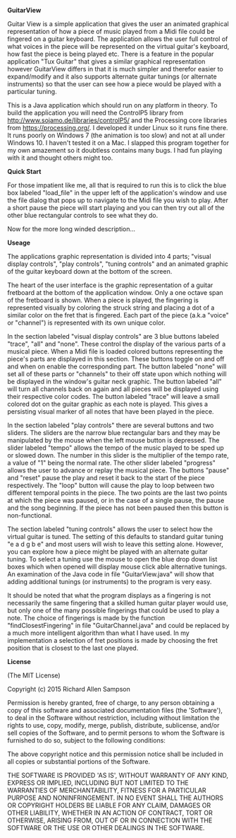 **GuitarView**

Guitar View is a simple application that gives the user an animated graphical representation of how a piece of music played from a Midi file could be fingered on a guitar keyboard. The application allows the user full control of what voices in the piece will be represented on the virtual guitar's keyboard, how fast the piece is being played etc. There is a feature in the popular application "Tux Guitar" that gives a similar graphical representation however GuitarView differs in that it is much simpler and therefor easier to expand/modify and it also supports alternate guitar tunings (or alternate instruments) so that the user can see how a piece would be played with a particular tuning.

This is a Java application which should run on any platform in theory. To build the application you will need the ControlP5 library from http://www.sojamo.de/libraries/controlP5/ and the Processing core libraries from https://processing.org/. I developed it under Linux so it runs fine there. It runs poorly on Windows 7 (the animation is too slow) and not at all under Windows 10. I haven't tested it on a Mac. I slapped this program together for my own amazement so it doubtless contains many bugs. I had fun playing with it and thought others might too.

**Quick Start**

For those impatient like me, all that is required to run this is to click the blue box labeled "load_file" in the upper left of the application's window and use the file dialog that pops up to navigate to the Midi file you wish to play. After a short pause the piece will start playing and you can then try out all of the other blue rectangular controls to see what they do.

Now for the more long winded description...

**Useage**

The applications graphic representation is divided into 4 parts; "visual display controls", "play controls", "tuning controls" and an animated graphic of the guitar keyboard down at the bottom of the screen.

The heart of the user interface is the graphic representation of a guitar fretboard at the bottom of the application window. Only a one octave span of the fretboard is shown. When a piece is played, the fingering is represented visually by coloring the struck string and placing a dot of a similar color on the fret that is fingered. Each part of the piece (a.k.a "voice" or "channel") is represented with its own unique color.

In the section labeled "visual display controls" are 3 blue buttons labeled "trace", "all" and "none". These control the display of the various parts of a musical piece. When a Midi file is loaded colored buttons representing the piece's parts are displayed in this section. These buttons toggle on and off and when on enable the corresponding part. The button labeled "none" will set all of these parts or "channels" to their off state upon which nothing will be displayed in the window's guitar neck graphic. The button labeled "all" will turn all channels back on again and all pieces will be displayed using their respective color codes. The button labeled "trace" will leave a small colored dot on the guitar graphic as each note is played. This gives a persisting visual marker of all notes that have been played in the piece.

In the section labeled "play controls" there are several buttons and two sliders. The sliders are the narrow blue rectangular bars and they may be manipulated by the mouse when the left mouse button is depressed. The slider labeled "tempo" allows the tempo of the music played to be sped up or slowed down. The number in this slider is the multiplier of the tempo rate, a value of "1" being the normal rate. The other slider labeled "progress" allows  the user to advance or replay the musical piece. The buttons "pause" and "reset" pause the play and reset it back to the start of the piece respectively. The "loop" button will cause the play to loop between two different temporal points in the piece. The two points are the last two points at which the piece was paused, or in the case of a single pause, the pause and the song beginning. If the piece has not been paused then this button is non-functional.

The section labeled "tuning controls" allows the user to select how the virtual guitar is tuned. The setting of this defaults to standard guitar tuning "e a d g b e" and most users will wish to leave this setting alone. However, you can explore how a piece might be played with an alternate guitar tuning. To select a tuning use the mouse to open the blue drop down list boxes which when opened will display mouse click able alternative tunings. An examination of the Java code in file "GuitarView.java" will show that adding additional tunings (or instruments) to the program is very easy.

It should be noted that what the program displays as a fingering is not necessarily the same fingering that a skilled human guitar player would use, but only one of the many possible fingerings that could be used to play a note. The choice of fingerings is made by the function "findClosestFingering" in file "GuitarChannel.java" and could be replaced by a much more intelligent algorithm than what I have used. In my implementation a selection of fret positions is made by choosing the fret position that is closest to the last one played.

**License**

(The MIT License)

Copyright (c) 2015 Richard Allen Sampson

Permission is hereby granted, free of charge, to any person obtaining a copy of this software and associated documentation files (the 'Software'), to deal in the Software without restriction, including without limitation the rights to use, copy, modify, merge, publish, distribute, sublicense, and/or sell copies of the Software, and to permit persons to whom the Software is furnished to do so, subject to the following conditions:

The above copyright notice and this permission notice shall be included in all copies or substantial portions of the Software.

THE SOFTWARE IS PROVIDED 'AS IS', WITHOUT WARRANTY OF ANY KIND, EXPRESS OR IMPLIED, INCLUDING BUT NOT LIMITED TO THE WARRANTIES OF MERCHANTABILITY, FITNESS FOR A PARTICULAR PURPOSE AND NONINFRINGEMENT. IN NO EVENT SHALL THE AUTHORS OR COPYRIGHT HOLDERS BE LIABLE FOR ANY CLAIM, DAMAGES OR OTHER LIABILITY, WHETHER IN AN ACTION OF CONTRACT, TORT OR OTHERWISE, ARISING FROM, OUT OF OR IN CONNECTION WITH THE SOFTWARE OR THE USE OR OTHER DEALINGS IN THE SOFTWARE.

